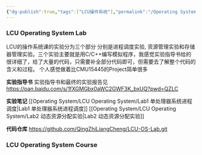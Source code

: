 ```yaml
---
{"dg-publish":true,"tags":["LCU操作系统"],"permalink":"/Operating System/LCU Operating System/LCU Operating System/","dgPassFrontmatter":true,"noteIcon":"","created":"2025-04-12T16:38:23.016+08:00","updated":"2025-04-26T22:01:17.441+08:00"}
---
```


### LCU Operating System Lab
LCU的操作系统课的实验分为三个部分 分别是进程调度实验, 资源管理实验和存储器管理实验。三个实验主要就是用C/C++编写模拟程序，我感觉实验指导书给的很详细了，给了大量的代码，只需要补全部分代码即可，但需要去了解整个代码的含义和过程。
个人感觉做着比CMU15445的Project简单很多

**实验指导书**
实验指导书和最终的实验报告见 https://pan.baidu.com/s/1fXGMGbx0aWC2GWF3K_bxUQ?pwd=QZLC 

**实验笔记**
[[Operating System/LCU Operating System/Lab1 单处理器系统进程调度\|Lab1 单处理器系统进程调度]]
[[Operating System/LCU Operating System/Lab2 动态资源分配实验\|Lab2 动态资源分配实验]]

**代码仓库**
https://github.com/QingZhiLiangCheng/LCU-OS-Lab.git
### LCU Operating System Course